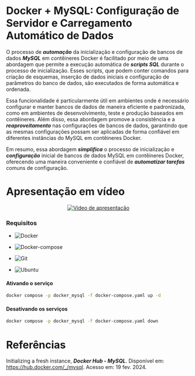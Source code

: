 # Docker + MySQL: Configuração de Servidor e Carregamento Automático de Dados

O processo de ***automação*** da inicialização e configuração de bancos de dados ***MySQL*** em contêineres Docker é facilitado por meio de uma abordagem que permite a execução automática de ***scripts SQL*** durante o processo de inicialização. Esses scripts, que podem conter comandos para criação de esquemas, inserção de dados iniciais e configuração de parâmetros do banco de dados, são executados de forma automática e ordenada.

Essa funcionalidade é particularmente útil em ambientes onde é necessário configurar e manter bancos de dados de maneira eficiente e padronizada, como em ambientes de desenvolvimento, teste e produção baseados em contêineres. Além disso, essa abordagem promove a consistência e a ***reaproveitamento*** nas configurações de bancos de dados, garantindo que as mesmas configurações possam ser aplicadas de forma confiável em diferentes instâncias do MySQL em contêineres Docker.

Em resumo, essa abordagem ***simplifica*** o processo de inicialização e ***configuração*** inicial de bancos de dados MySQL em contêineres Docker, oferecendo uma maneira conveniente e confiável de ***automatizar tarefas*** comuns de configuração.

# Apresentação em vídeo

<p align="center">
  <a href="https://youtu.be/XXXXXXX" target="_blank"><img src="deploy/thumbnail/docker_mysql.png" alt="Vídeo de apresentação"></a>
</p>

### Requisitos

+ ![Docker](https://img.shields.io/badge/Docker-23.0.3-E3E3E3)

+ ![Docker-compose](https://img.shields.io/badge/Docker--compose-1.25.0-E3E3E3)

+ ![Git](https://img.shields.io/badge/Git-2.25.1%2B-E3E3E3)

+ ![Ubuntu](https://img.shields.io/badge/Ubuntu-20.04-E3E3E3)


#### Ativando o serviço

```bash
docker compose -p docker_mysql -f docker-compose.yaml up -d
```


#### Desativando os serviços

```bash
docker compose -p docker_mysql -f docker-compose.yaml down
```


# Referências

Initializing a fresh instance, ***Docker Hub - MySQL***. Disponível em: <https://hub.docker.com/_/mysql>. Acesso em: 19 fev. 2024.